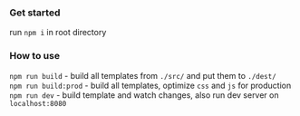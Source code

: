 ### Get started

run `npm i` in root directory  

### How to use

`npm run build` - build all templates from `./src/` and put them to `./dest/`  
`npm run build:prod` - build all templates, optimize `css` and `js` for production  
`npm run dev` - build template and watch changes, also run dev server on `localhost:8080`  
